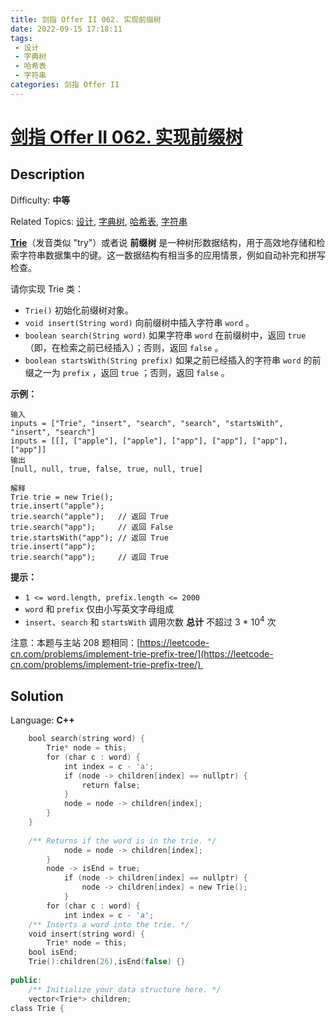 ```yaml
---
title: 剑指 Offer II 062. 实现前缀树
date: 2022-09-15 17:18:11
tags: 
 - 设计
 - 字典树
 - 哈希表
 - 字符串
categories: 剑指 Offer II
---
```


# [剑指 Offer II 062\. 实现前缀树](https://leetcode.cn/problems/QC3q1f/)

## Description

Difficulty: **中等**  

Related Topics: [设计](https://leetcode.cn/tag/design/), [字典树](https://leetcode.cn/tag/trie/), [哈希表](https://leetcode.cn/tag/hash-table/), [字符串](https://leetcode.cn/tag/string/)


**[Trie](https://baike.baidu.com/item/字典树/9825209?fr=aladdin)**（发音类似 "try"）或者说 **前缀树** 是一种树形数据结构，用于高效地存储和检索字符串数据集中的键。这一数据结构有相当多的应用情景，例如自动补完和拼写检查。

请你实现 Trie 类：

*   `Trie()` 初始化前缀树对象。
*   `void insert(String word)` 向前缀树中插入字符串 `word` 。
*   `boolean search(String word)` 如果字符串 `word` 在前缀树中，返回 `true`（即，在检索之前已经插入）；否则，返回 `false` 。
*   `boolean startsWith(String prefix)` 如果之前已经插入的字符串 `word` 的前缀之一为 `prefix` ，返回 `true` ；否则，返回 `false` 。

**示例：**

```
输入
inputs = ["Trie", "insert", "search", "search", "startsWith", "insert", "search"]
inputs = [[], ["apple"], ["apple"], ["app"], ["app"], ["app"], ["app"]]
输出
[null, null, true, false, true, null, true]

解释
Trie trie = new Trie();
trie.insert("apple");
trie.search("apple");   // 返回 True
trie.search("app");     // 返回 False
trie.startsWith("app"); // 返回 True
trie.insert("app");
trie.search("app");     // 返回 True
```

**提示：**

*   `1 <= word.length, prefix.length <= 2000`
*   `word` 和 `prefix` 仅由小写英文字母组成
*   `insert`、`search` 和 `startsWith` 调用次数 **总计** 不超过 3 * 10<sup>4</sup> 次

注意：本题与主站 208 题相同：[https://leetcode-cn.com/problems/implement-trie-prefix-tree/](https://leetcode-cn.com/problems/implement-trie-prefix-tree/) 


## Solution

Language: **C++**

```c++
    bool search(string word) {
        Trie* node = this;
        for (char c : word) {
            int index = c - 'a';
            if (node -> children[index] == nullptr) {
                return false;
            }
            node = node -> children[index];
        }
    }
    
    /** Returns if the word is in the trie. */
            node = node -> children[index];
        }
        node -> isEnd = true;
            if (node -> children[index] == nullptr) {
                node -> children[index] = new Trie();
            }
        for (char c : word) {
            int index = c - 'a';
    /** Inserts a word into the trie. */
    void insert(string word) {
        Trie* node = this;
    bool isEnd;
    Trie():children(26),isEnd(false) {}
    
public:
    /** Initialize your data structure here. */
    vector<Trie*> children;
class Trie {
```